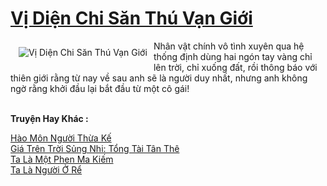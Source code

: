 <a href="https://truyenwiki.net/vi-dien-chi-san-thu-van-gioi.35331/" title="Vị Diện Chi Săn Thú Vạn Giới"><h1>Vị Diện Chi Săn Thú Vạn Giới</h1></a><div style="display:table"><img align="right" style="float: left; padding: 10px;" src="https://truyenwiki.net/a/img/str/src/35331.jpg" alt="Vị Diện Chi Săn Thú Vạn Giới">Nhân vật chính vô tình xuyên qua hệ thống định dùng hai ngón tay vàng chỉ lên trời, chỉ xuống đất, rồi thông báo với thiên giới rằng từ nay về sau anh sẽ là người duy nhất, nhưng anh không ngờ rằng khởi đầu lại bắt đầu từ một cô gái!</div><p><br><b>Truyện Hay Khác :</b></p><a href="https://truyenwiki.net/hao-mon-nguoi-thua-ke.35519/" alt="Hào Môn Người Thừa Kế">Hào Môn Người Thừa Kế</a><br/><a href="https://sangtacviet.wordpress.com/2020/10/22/gia-tren-troi-sung-nhi-tong-tai-tan-the/" alt="Giá Trên Trời Sủng Nhi: Tổng Tài Tân Thê">Giá Trên Trời Sủng Nhi: Tổng Tài Tân Thê</a><br/><a href="https://github.com/nownovels/topcv/tree/master/truyenhay/35760" alt="Ta Là Một Phen Ma Kiếm">Ta Là Một Phen Ma Kiếm</a><br/><a href="https://github.com/nownovels/topcv/tree/master/truyenhay/35688" alt="Ta Là Người Ở Rể">Ta Là Người Ở Rể</a><br/>
